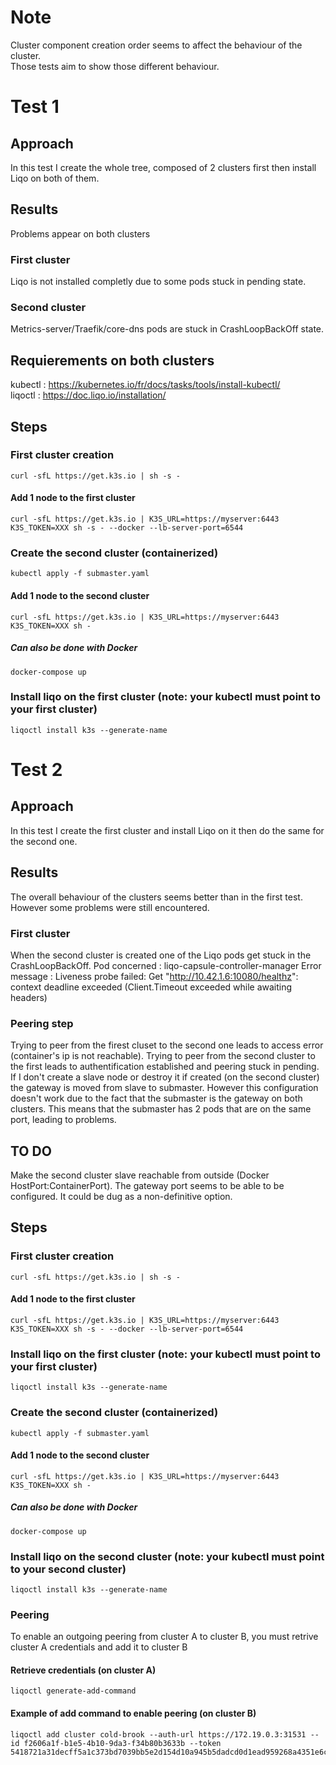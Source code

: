 # Note
Cluster component creation order seems to affect the behaviour of the cluster. <br />
Those tests aim to show those different behaviour.
# Test 1 
## Approach 
In this test I create the whole tree, composed of 2 clusters first then install Liqo on both of them.
## Results
Problems appear on both clusters
### First cluster
Liqo is not installed completly due to some pods stuck in pending state.
### Second cluster 
Metrics-server/Traefik/core-dns pods are stuck in CrashLoopBackOff state.
## Requierements on both clusters
kubectl : https://kubernetes.io/fr/docs/tasks/tools/install-kubectl/ <br />
liqoctl : https://doc.liqo.io/installation/
## Steps
### First cluster creation
```
curl -sfL https://get.k3s.io | sh -s -
```
#### Add 1 node to the first cluster
```
curl -sfL https://get.k3s.io | K3S_URL=https://myserver:6443 K3S_TOKEN=XXX sh -s - --docker --lb-server-port=6544
```
### Create the second cluster (containerized)
```
kubectl apply -f submaster.yaml
```
#### Add 1 node to the second cluster
```
curl -sfL https://get.k3s.io | K3S_URL=https://myserver:6443 K3S_TOKEN=XXX sh -
```
##### Can also be done with Docker
```
docker-compose up 
```
### Install liqo on the first cluster (note: your kubectl must point to your first cluster)
```
liqoctl install k3s --generate-name
```
# Test 2 
## Approach 
In this test I create the first cluster and install Liqo on it then do the same for the second one.
## Results
The overall behaviour of the clusters seems better than in the first test. However some problems were still encountered.
### First cluster 
When the second cluster is created one of the Liqo pods get stuck in the CrashLoopBackOff.
Pod concerned : liqo-capsule-controller-manager
Error message : Liveness probe failed: Get "http://10.42.1.6:10080/healthz": context deadline exceeded (Client.Timeout exceeded while awaiting headers)
### Peering step
Trying to peer from the firest cluset to the second one leads to access error (container's ip is not reachable).
Trying to peer from the second cluster to the first leads to authentification established and peering stuck in pending.
If I don't create a slave node or destroy it if created (on the second cluster) the gateway is moved from slave to submaster. However this configuration doesn't work due to the fact that the submaster is the gateway on both clusters. This means that the submaster has 2 pods that are on the same port, leading to problems.
## TO DO
Make the second cluster slave reachable from outside (Docker HostPort:ContainerPort).
The gateway port seems to be able to be configured. It could be dug as a non-definitive option.
## Steps 
### First cluster creation
```
curl -sfL https://get.k3s.io | sh -s -
```
#### Add 1 node to the first cluster
```
curl -sfL https://get.k3s.io | K3S_URL=https://myserver:6443 K3S_TOKEN=XXX sh -s - --docker --lb-server-port=6544
```
### Install liqo on the first cluster (note: your kubectl must point to your first cluster)
```
liqoctl install k3s --generate-name
```
### Create the second cluster (containerized)
```
kubectl apply -f submaster.yaml
```
#### Add 1 node to the second cluster
```
curl -sfL https://get.k3s.io | K3S_URL=https://myserver:6443 K3S_TOKEN=XXX sh -
```
##### Can also be done with Docker
```
docker-compose up 
```
### Install liqo on the second cluster (note: your kubectl must point to your second cluster)
```
liqoctl install k3s --generate-name
```
### Peering
To enable an outgoing peering from cluster A to cluster B, you must retrive cluster A credentials and add it to cluster B
#### Retrieve credentials (on cluster A)
```
liqoctl generate-add-command
```
#### Example of add command to enable peering (on cluster B)
```
liqoctl add cluster cold-brook --auth-url https://172.19.0.3:31531 --id f2606a1f-b1e5-4b10-9da3-f34b80b3633b --token 5418721a31decff5a1c373bd7039bb5e2d154d10a945b5dadcd0d1ead959268a4351e6c902f4b3149a7073674721620494e37da861a083d57ff2a133d834a178
```
